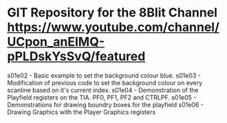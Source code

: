 # GIT Repository for the 8Blit Channel https://www.youtube.com/channel/UCpon_anEIMQ-pPLDskYsSvQ/featured


s01e02 - Basic example to set the background colour blue.
s01e03 - Modification of previous code to set the background colour on every scanline based on it's current index.
s01e04 - Demonstration of the Playfield registers on the TIA. PF0, PF1, PF2 and CTRLPF.
s01e05 - Demonstrations for drawing boundry boxes for the playfield
s01e06 - Drawing Graphics with the Player Graphics registers


